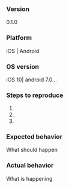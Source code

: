 ### Version
0.1.0

### Platform
iOS | Android

### OS version

iOS 10| android 7.0...

### Steps to reproduce
1.  
2.  
3.  

### Expected behavior
What should happen

### Actual behavior
What is happening
